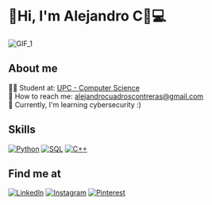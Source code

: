 # 👋Hi, I'm Alejandro C📸💻
![GIF_1](https://media1.tenor.com/m/G9qmH_P1nbsAAAAd/angry-angry-cat.gif)
<!--![GIF](https://media.tenor.com/yRSnf6wABQ4AAAAi/pato-duck.gif)-->
<!-- GIF de Kirby ![GIF](https://pa1.aminoapps.com/6857/a5b282484ce532feb33f472650e023ac4d1f429a_hq.gif)-->
## About me
<p> 
👨‍🎓 Student at: <a href='upc.edu.pe'>UPC - Computer Science</a><br>
📧 How to reach me: <a href='alejandrocuadroscontreras@gmail.com'>alejandrocuadroscontreras@gmail.com</a><br>
📓 Currently, I'm learning cybersecurity :) <br>
</p>

## Skills
[![Python](https://img.shields.io/badge/Python-3776AB?style=for-the-badge&logo=python&logoColor=white)](https://www.python.org)
[![SQL](https://img.shields.io/badge/MySQL-00000F?style=for-the-badge&logo=mysql&logoColor=white)](https://www.mysql.com)
[![C++](https://img.shields.io/badge/C%2B%2B-00599C?style=for-the-badge&logo=c%2B%2B&logoColor=white)](https://visualstudio.microsoft.com/es/vs/features/cplusplus/)

## Find me at

[![Linkedln](https://img.shields.io/badge/LinkedIn-0077B5?style=for-the-badge&logo=linkedin&logoColor=white)](https://www.linkedin.com/in/freddy-alejandro-cuadros-contreras-65a9b228b/)
[![Instagram](https://img.shields.io/badge/Instagram-E4405F?style=for-the-badge&logo=instagram&logoColor=white)](https://www.instagram.com/patoesquizo03/)
[![Pinterest](https://img.shields.io/badge/Pinterest-%23E60023.svg?&style=for-the-badge&logo=Pinterest&logoColor=white)](https://pin.it/1enxsA1)
<!--
**Alecit13/Alecit13** is a ✨ _special_ ✨ repository because its `README.md` (this file) appears on your GitHub profile.

Here are some ideas to get you started:

- 🔭 I’m currently working on ...
- 🌱 I’m currently learning ...
- 👯 I’m looking to collaborate on ...
- 🤔 I’m looking for help with ...
- 💬 Ask me about ...
- 📫 How to reach me: ...
- 😄 Pronouns: ...
- ⚡ Fun fact: ...
-->

